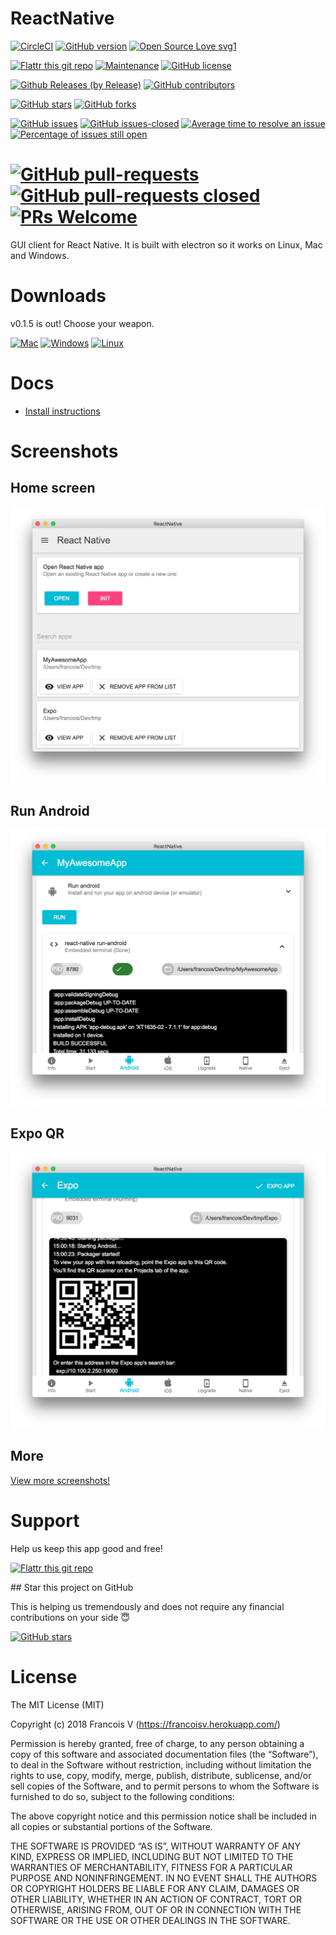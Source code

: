 ReactNative
===

[![CircleCI](https://circleci.com/gh/co2-git/ReactNative.svg?style=shield)](https://circleci.com/gh/co2-git/ReactNative) [![GitHub version](https://badge.fury.io/gh/co2-git%2FReactNative.svg)](https://github.com/co2-git/ReactNative) [![Open Source Love svg1](https://badges.frapsoft.com/os/v1/open-source.svg?v=103)](https://github.com/ellerbrock/open-source-badges/)

[![Flattr this git repo](http://api.flattr.com/button/flattr-badge-large.png)](https://flattr.com/submit/auto?user_id=francooisrv&url=https://github.com/co2-git/ReactNative&title=badges&language=&tags=github&category=software) [![Maintenance](https://img.shields.io/badge/Maintained%3F-yes-green.svg)](https://GitHub.com/co2-git/ReactNative/graphs/commit-activity) [![GitHub license](https://img.shields.io/github/license/co2-git/ReactNative.svg)](https://github.com/co2-git/ReactNative/blob/master/LICENSE)

[![Github Releases (by Release)](https://img.shields.io/github/downloads/co2-git/ReactNative/v0.1.5/total.svg)](https://GitHub.com/co2-git/ReactNative/releases/) [![GitHub contributors](https://img.shields.io/github/contributors/co2-git/ReactNative.svg)](https://GitHub.com/co2-git/ReactNative/graphs/contributors/)

[![GitHub stars](https://img.shields.io/github/stars/co2-git/ReactNative.svg?style=social&label=Star&maxAge=2592000)](https://GitHub.com/co2-git/ReactNative/stargazers/) [![GitHub forks](https://img.shields.io/github/forks/co2-git/ReactNative.svg?style=social&label=Fork&maxAge=2592000)](https://github.com/co2-git/ReactNative/network/)

[![GitHub issues](https://img.shields.io/github/issues/co2-git/ReactNative.svg)](https://GitHub.com/co2-git/ReactNative/issues/) [![GitHub issues-closed](https://img.shields.io/github/issues-closed/co2-git/ReactNative.svg)](https://GitHub.com/co2-git/ReactNative/issues?q=is%3Aissue+is%3Aclosed) [![Average time to resolve an issue](http://isitmaintained.com/badge/resolution/Naereen/badges.svg)](http://isitmaintained.com/project/Naereen/badges "Average time to resolve an issue") [![Percentage of issues still open](http://isitmaintained.com/badge/open/co2-git/badges.svg)](http://isitmaintained.com/project/co2-git/badges "Percentage of issues still open")

[![GitHub pull-requests](https://img.shields.io/github/issues-pr/co2-git/ReactNative.svg)](https://GitHub.com/co2-git/ReactNative/pull/) [![GitHub pull-requests closed](https://img.shields.io/github/issues-pr-closed/co2-git/ReactNative.svg)](https://GitHub.com/co2-git/ReactNative/pull/) [![PRs Welcome](https://img.shields.io/badge/PRs-welcome-brightgreen.svg?style=flat-square)](http://makeapullrequest.com)
===

GUI client for React Native. It is built with electron so it works on Linux, Mac and Windows.

# Downloads

v0.1.5 is out! Choose your weapon.


[<img alt="Mac" src="http://clinsite.com/wp-content/uploads/2017/01/Apple-logo-120x120.png" />](https://drive.google.com/open?id=1DFnNEvYmCxbn4iHxMryW4VLpH1EgUE5V)
[<img alt="Windows"  src="https://upload.wikimedia.org/wikipedia/commons/thumb/3/34/Windows_logo_-_2012_derivative.svg/120px-Windows_logo_-_2012_derivative.svg.png" />](https://drive.google.com/open?id=19wpU7GTZ2bIuOQ-f0Sz83Ql0_5uYa51w)
[<img alt="Linux" src="http://www.linuxscrew.com/wp-content/uploads/2007/11/120px-crystal_128_penguin.png" />](https://drive.google.com/open?id=1k3pOql-XGQXbff7fdXI5zpsfoU0C3u63)

# Docs

- [Install instructions](https://github.com/co2-git/ReactNative/wiki/Install)

# Screenshots

## Home screen

![Home](https://raw.githubusercontent.com/co2-git/ReactNative/master/assets/screenshots/v0.1.5/Home.png)

## Run Android

![Init app modal](https://raw.githubusercontent.com/co2-git/ReactNative/master/assets/screenshots/v0.1.5/Run-Android-Done.png)

## Expo QR

![App info](https://raw.githubusercontent.com/co2-git/ReactNative/master/assets/screenshots/v0.1.5/Expo-QR.png)

## More

[View more screenshots!](https://github.com/co2-git/ReactNative/wiki/Screenshots)

# Support

Help us keep this app good and free!

[![Flattr this git repo](http://api.flattr.com/button/flattr-badge-large.png)](https://flattr.com/submit/auto?user_id=francooisrv&url=https://github.com/co2-git/ReactNative&title=badges&language=&tags=github&category=software)

## Star this project on GitHub

This is helping us tremendously and does not require any financial contributions on your side 😇

[![GitHub stars](https://img.shields.io/github/stars/co2-git/ReactNative.svg?style=social&label=Star&maxAge=2592000)](https://GitHub.com/co2-git/ReactNative/stargazers/)

# License

The MIT License (MIT)

Copyright (c) 2018 Francois V (https://francoisv.herokuapp.com/)

Permission is hereby granted, free of charge, to any person obtaining a copy of this software and associated documentation files (the “Software”), to deal in the Software without restriction, including without limitation the rights to use, copy, modify, merge, publish, distribute, sublicense, and/or sell copies of the Software, and to permit persons to whom the Software is furnished to do so, subject to the following conditions:

The above copyright notice and this permission notice shall be included in all copies or substantial portions of the Software.

THE SOFTWARE IS PROVIDED “AS IS”, WITHOUT WARRANTY OF ANY KIND, EXPRESS OR IMPLIED, INCLUDING BUT NOT LIMITED TO THE WARRANTIES OF MERCHANTABILITY, FITNESS FOR A PARTICULAR PURPOSE AND NONINFRINGEMENT. IN NO EVENT SHALL THE AUTHORS OR COPYRIGHT HOLDERS BE LIABLE FOR ANY CLAIM, DAMAGES OR OTHER LIABILITY, WHETHER IN AN ACTION OF CONTRACT, TORT OR OTHERWISE, ARISING FROM, OUT OF OR IN CONNECTION WITH THE SOFTWARE OR THE USE OR OTHER DEALINGS IN THE SOFTWARE.
